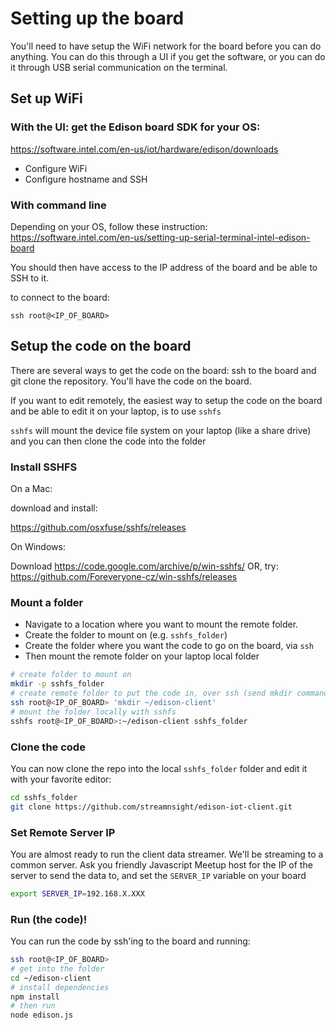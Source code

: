 # Setting up the board

You'll need to have setup the WiFi network for the board before you can do anything.
You can do this through a UI if you get the software, or you can do it through USB serial communication on the terminal.

## Set up WiFi

### With the UI: get the Edison board SDK for your OS:

https://software.intel.com/en-us/iot/hardware/edison/downloads

- Configure WiFi
- Configure hostname and SSH

### With command line

Depending on your OS, follow these instruction:
https://software.intel.com/en-us/setting-up-serial-terminal-intel-edison-board


You should then have access to the IP address of the board and be able to SSH to it.

to connect to the board:

`ssh root@<IP_OF_BOARD>`

## Setup the code on the board

There are several ways to get the code on the board:
ssh to the board and git clone the repository. You'll have the code on the board.

If you want to edit remotely, the easiest way to setup the code on the board and be able to edit it on your laptop, is to use `sshfs`

`sshfs` will mount the device file system on your laptop (like a share drive) and you can then clone the code into the folder

### Install SSHFS

On a Mac:

download and install:

https://github.com/osxfuse/sshfs/releases

On Windows:

Download https://code.google.com/archive/p/win-sshfs/
OR, try: https://github.com/Foreveryone-cz/win-sshfs/releases

### Mount a folder
- Navigate to a location where you want to mount the remote folder.
- Create the folder to mount on (e.g. `sshfs_folder`)
- Create the folder where you want the code to go on the board, via `ssh`
- Then mount the remote folder on your laptop local folder
```bash
# create folder to mount on
mkdir -p sshfs_folder
# create remote folder to put the code in, over ssh (send mkdir command over ssh)
ssh root@<IP_OF_BOARD> 'mkdir ~/edison-client'
# mount the folder locally with sshfs
sshfs root@<IP_OF_BOARD>:~/edison-client sshfs_folder
```

### Clone the code
You can now clone the repo into the local `sshfs_folder` folder and edit it with your favorite editor:
```bash
cd sshfs_folder
git clone https://github.com/streamnsight/edison-iot-client.git
```

### Set Remote Server IP

You are almost ready to run the client data streamer. We'll be streaming to a common server.
Ask you friendly Javascript Meetup host for the IP of the server to send the data to, and set the `SERVER_IP` variable on your board

```bash
export SERVER_IP=192.168.X.XXX
```

### Run (the code)!

You can run the code by ssh'ing to the board and running:

```bash
ssh root@<IP_OF_BOARD>
# get into the folder
cd ~/edison-client
# install dependencies
npm install
# then run
node edison.js
```
